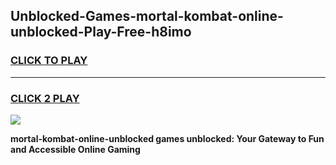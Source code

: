 
## Unblocked-Games-mortal-kombat-online-unblocked-Play-Free-h8imo
<h3>
<a href="https://premium76.site?title=mortal-kombat-online-unblocked&ref=18A1">CLICK TO PLAY</a></h3>
<hr>

<h3>
<a href="https://premium76.site?title=mortal-kombat-online-unblocked&ref=18A1">CLICK 2 PLAY</a>
  
</h3>

<a href="https://premium76.site?title=mortal-kombat-online-unblocked&ref=18A1"><img src="https://clearcache.store/games.png"></a>


**mortal-kombat-online-unblocked games unblocked: Your Gateway to Fun and Accessible Online Gaming**
